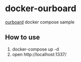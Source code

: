# docker-ourboard

[ourboard][] docker compose sample

## How to use

1. docker-compose up -d
1. open http://localhost:1337/

[ourboard]:https://github.com/raimohanska/ourboard
